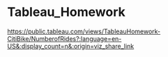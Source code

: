 # Tableau_Homework

https://public.tableau.com/views/TableauHomework-CitiBike/NumberofRides?:language=en-US&:display_count=n&:origin=viz_share_link

